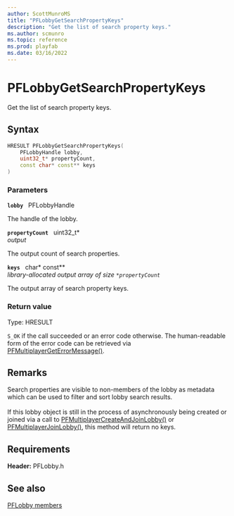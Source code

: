 ```yaml
---
author: ScottMunroMS
title: "PFLobbyGetSearchPropertyKeys"
description: "Get the list of search property keys."
ms.author: scmunro
ms.topic: reference
ms.prod: playfab
ms.date: 03/16/2022
---
```


# PFLobbyGetSearchPropertyKeys  

Get the list of search property keys.  

## Syntax  
  
```cpp
HRESULT PFLobbyGetSearchPropertyKeys(  
    PFLobbyHandle lobby,  
    uint32_t* propertyCount,  
    const char* const** keys  
)  
```  
  
### Parameters  
  
**`lobby`** &nbsp; PFLobbyHandle  
  
The handle of the lobby.  
  
**`propertyCount`** &nbsp; uint32_t*  
*output*  
  
The output count of search properties.  
  
**`keys`** &nbsp; char* const**  
*library-allocated output array of size `*propertyCount`*  
  
The output array of search property keys.  
  
  
### Return value
Type: HRESULT
  
```S_OK``` if the call succeeded or an error code otherwise. The human-readable form of the error code can be retrieved via [PFMultiplayerGetErrorMessage()](../../pfmultiplayer/functions/pfmultiplayergeterrormessage.md).
  
## Remarks  
  
Search properties are visible to non-members of the lobby as metadata which can be used to filter and sort lobby search results. <br /><br /> If this lobby object is still in the process of asynchronously being created or joined via a call to [PFMultiplayerCreateAndJoinLobby()](pfmultiplayercreateandjoinlobby.md) or [PFMultiplayerJoinLobby()](pfmultiplayerjoinlobby.md), this method will return no keys.
  
## Requirements  
  
**Header:** PFLobby.h
  
## See also  
[PFLobby members](../pflobby_members.md)  

  
  
